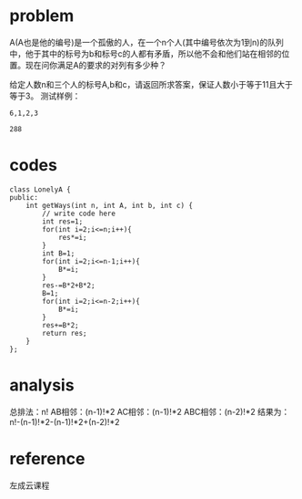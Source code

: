 # problem
A(A也是他的编号)是一个孤傲的人，在一个n个人(其中编号依次为1到n)的队列中，他于其中的标号为b和标号c的人都有矛盾，所以他不会和他们站在相邻的位置。现在问你满足A的要求的对列有多少种？

给定人数n和三个人的标号A,b和c，请返回所求答案，保证人数小于等于11且大于等于3。
测试样例：
```
6,1,2,3
```
```
288
```

# codes
```
class LonelyA {
public:
    int getWays(int n, int A, int b, int c) {
        // write code here
        int res=1;
        for(int i=2;i<=n;i++){
            res*=i;
        }
        int B=1;
        for(int i=2;i<=n-1;i++){
            B*=i;
        }
        res-=B*2+B*2;
        B=1;
        for(int i=2;i<=n-2;i++){
            B*=i;
        }
        res+=B*2;
        return res;
    }
};
```

# analysis
总排法：n!
AB相邻：(n-1)!*2
AC相邻：(n-1)!*2
ABC相邻：(n-2)!*2
结果为：n!-(n-1)!*2-(n-1)!*2+(n-2)!*2

# reference
左成云课程